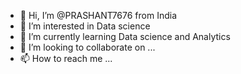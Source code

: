 - 👋 Hi, I’m @PRASHANT7676 from India 
- 👀 I’m interested in  Data science 
- 🌱 I’m currently learning Data science and Analytics 
- 💞️ I’m looking to collaborate on ...
- 📫 How to reach me ...

<!---
PRASHANT7676/PRASHANT7676 is a ✨ special ✨ repository because its `README.md` (this file) appears on your GitHub profile.
You can click the Preview link to take a look at your changes.
--->
